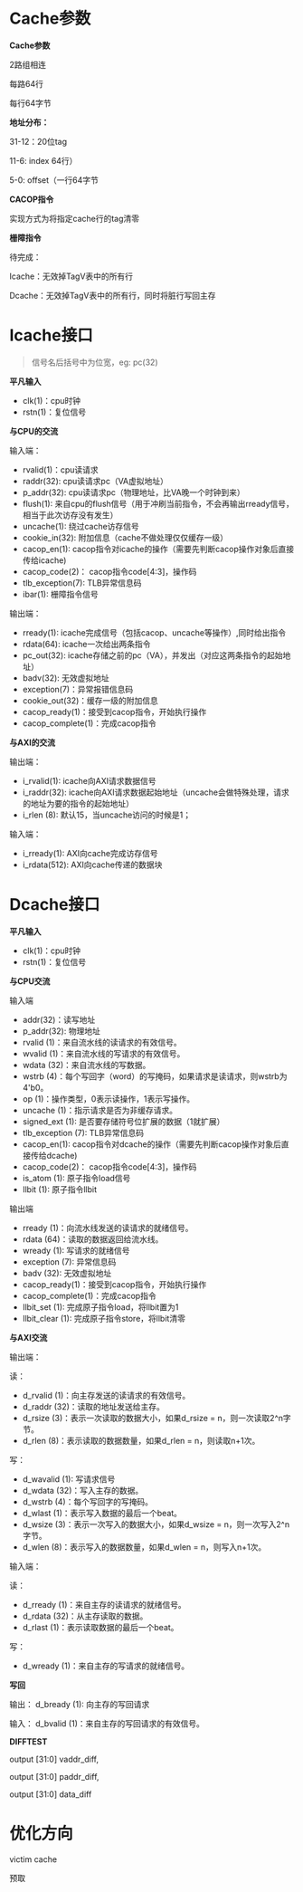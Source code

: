 # Cache参数

**Cache参数**

2路组相连

每路64行

每行64字节

**地址分布：**

31-12：20位tag

11-6: index 64行）

5-0: offset（一行64字节 

**CACOP指令**

实现方式为将指定cache行的tag清零

**栅障指令**

待完成：

Icache：无效掉TagV表中的所有行

Dcache：无效掉TagV表中的所有行，同时将脏行写回主存

# Icache接口

> 信号名后括号中为位宽，eg: pc(32)

**平凡输入**

- clk(1)：cpu时钟
- rstn(1)：复位信号

**与CPU的交流**

输入端：

- rvalid(1)：cpu读请求
- raddr(32): cpu读请求pc（VA虚拟地址）
- p_addr(32): cpu读请求pc（物理地址，比VA晚一个时钟到来）
- flush(1): 来自cpu的flush信号（用于冲刷当前指令，不会再输出rready信号，相当于此次访存没有发生）
- uncache(1): 绕过cache访存信号
- cookie_in(32): 附加信息（cache不做处理仅仅缓存一级）
- cacop_en(1): cacop指令对icache的操作（需要先判断cacop操作对象后直接传给icache)
- cacop_code(2)： cacop指令code[4:3]，操作码
- tlb_exception(7): TLB异常信息码
- ibar(1): 栅障指令信号

输出端：

- rready(1): icache完成信号（包括cacop、uncache等操作）,同时给出指令
- rdata(64): icache一次给出两条指令
- pc_out(32): icache存储之前的pc（VA），并发出（对应这两条指令的起始地址）
- badv(32): 无效虚拟地址
- exception(7)：异常报错信息码
- cookie_out(32)：缓存一级的附加信息
- cacop_ready(1)：接受到cacop指令，开始执行操作
- cacop_complete(1)：完成cacop指令

**与AXI的交流**

输出端：

- i_rvalid(1): icache向AXI请求数据信号
- i_raddr(32): icache向AXI请求数据起始地址（uncache会做特殊处理，请求的地址为要的指令的起始地址）
- i_rlen (8): 默认15，当uncache访问的时候是1；

输入端：

- i_rready(1): AXI向cache完成访存信号
- i_rdata(512): AXI向cache传递的数据块

# Dcache接口

**平凡输入**

- clk(1)：cpu时钟
- rstn(1)：复位信号

**与CPU交流**

输入端

- addr(32)：读写地址
- p_addr(32): 物理地址
- rvalid (1)：来自流水线的读请求的有效信号。
- wvalid (1)：来自流水线的写请求的有效信号。
- wdata (32)：来自流水线的写数据。
- wstrb (4)：每个写回字（word）的写掩码，如果请求是读请求，则wstrb为4'b0。
- op (1)：操作类型，0表示读操作，1表示写操作。
- uncache (1)：指示请求是否为非缓存请求。
- signed_ext (1): 是否要存储符号位扩展的数据（1就扩展）
- tlb_exception (7): TLB异常信息码
- cacop_en(1): cacop指令对dcache的操作（需要先判断cacop操作对象后直接传给dcache)
- cacop_code(2)： cacop指令code[4:3]，操作码
- is_atom (1): 原子指令load信号
- llbit (1): 原子指令llbit

输出端

- rready (1)：向流水线发送的读请求的就绪信号。
- rdata (64)：读取的数据返回给流水线。
- wready (1): 写请求的就绪信号
- exception (7): 异常信息码
- badv (32): 无效虚拟地址
- cacop_ready(1)：接受到cacop指令，开始执行操作
- cacop_complete(1)：完成cacop指令
- llbit_set (1): 完成原子指令load，将llbit置为1
- llbit_clear (1): 完成原子指令store，将llbit清零

**与AXI交流**

输出端：

读：

- d_rvalid (1)：向主存发送的读请求的有效信号。
- d_raddr (32)：读取的地址发送给主存。
- d_rsize (3)：表示一次读取的数据大小，如果d_rsize = n，则一次读取2^n字节。
- d_rlen (8)：表示读取的数据数量，如果d_rlen = n，则读取n+1次。

写：

- d_wavalid (1): 写请求信号
- d_wdata (32)：写入主存的数据。
- d_wstrb (4)：每个写回字的写掩码。
- d_wlast (1)：表示写入数据的最后一个beat。
- d_wsize (3)：表示一次写入的数据大小，如果d_wsize = n，则一次写入2^n字节。
- d_wlen (8)：表示写入的数据数量，如果d_wlen = n，则写入n+1次。

输入端：

读：

- d_rready (1)：来自主存的读请求的就绪信号。
- d_rdata (32)：从主存读取的数据。
- d_rlast (1)：表示读取数据的最后一个beat。

写：

- d_wready (1)：来自主存的写请求的就绪信号。

**写回**

输出： d_bready (1): 向主存的写回请求

输入： d_bvalid (1)：来自主存的写回请求的有效信号。

**DIFFTEST**

output       [31:0] vaddr_diff,

output       [31:0] paddr_diff,

output       [31:0] data_diff

# 优化方向

victim cache

预取


